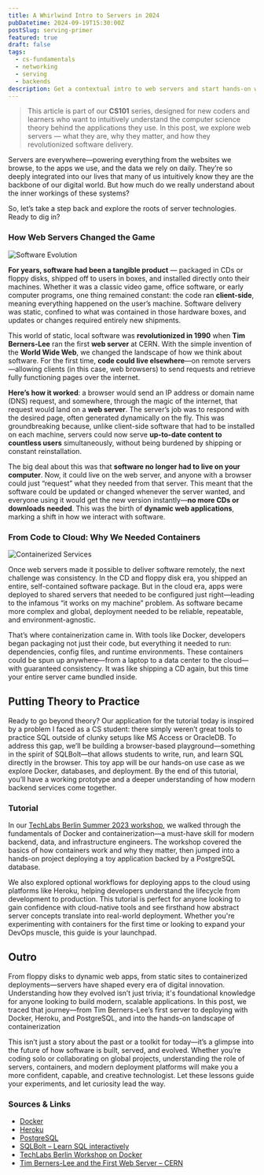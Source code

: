 ```yaml
---
title: A Whirlwind Intro to Servers in 2024
pubDatetime: 2024-09-19T15:30:00Z
postSlug: serving-primer
featured: true
draft: false
tags:
  - cs-fundamentals
  - networking
  - serving
  - backends
description: Get a contextual intro to web servers and start hands-on with a minimal example in your preferred language to see servers in action.
---
```


> This article is part of our **CS101** series, designed for new coders and learners who want to intuitively understand the computer science theory behind the applications they use. In this post, we explore web servers — what they are, why they matter, and how they revolutionized software delivery.

Servers are everywhere—powering everything from the websites we browse, to the apps we use, and the data we rely on daily. They’re so deeply integrated into our lives that many of us intuitively know they are the backbone of our digital world. But how much do we really understand about the inner workings of these systems?

So, let’s take a step back and explore the roots of server technologies. Ready to dig in?

### How Web Servers Changed the Game

![Software Evolution](@assets/images/software_evolution.webp)

**For years, software had been a tangible product** — packaged in CDs or floppy disks, shipped off to users in boxes, and installed directly onto their machines. Whether it was a classic video game, office software, or early computer programs, one thing remained constant: the code ran **client-side**, meaning everything happened on the user’s machine. Software delivery was static, confined to what was contained in those hardware boxes, and updates or changes required entirely new shipments.

This world of static, local software was **revolutionized in 1990** when **Tim Berners-Lee** ran the first **web server** at CERN. With the simple invention of the **World Wide Web**, we changed the landscape of how we think about software. For the first time, **code could live elsewhere**—on remote servers—allowing clients (in this case, web browsers) to send requests and retrieve fully functioning pages over the internet.

**Here’s how it worked**: a browser would send an IP address or domain name (DNS) request, and somewhere, through the magic of the internet, that request would land on a **web server**. The server’s job was to respond with the desired page, often generated dynamically on the fly. This was groundbreaking because, unlike client-side software that had to be installed on each machine, servers could now serve **up-to-date content to countless users** simultaneously, without being burdened by shipping or constant reinstallation.

The big deal about this was that **software no longer had to live on your computer**. Now, it could live on the web server, and anyone with a browser could just “request” what they needed from that server. This meant that the software could be updated or changed whenever the server wanted, and everyone using it would get the new version instantly—**no more CDs or downloads needed**. This was the birth of **dynamic web applications**, marking a shift in how we interact with software.

### From Code to Cloud: Why We Needed Containers

![Containerized Services](@assets/images/containerized_services.webp)

Once web servers made it possible to deliver software remotely, the next challenge was consistency. In the CD and floppy disk era, you shipped an entire, self-contained software package. But in the cloud era, apps were deployed to shared servers that needed to be configured just right—leading to the infamous “it works on my machine” problem. As software became more complex and global, deployment needed to be reliable, repeatable, and environment-agnostic.

That’s where containerization came in. With tools like Docker, developers began packaging not just their code, but everything it needed to run: dependencies, config files, and runtime environments. These containers could be spun up anywhere—from a laptop to a data center to the cloud—with guaranteed consistency. It was like shipping a CD again, but this time your entire server came bundled inside.

## Putting Theory to Practice

Ready to go beyond theory? Our application for the tutorial today is inspired by a problem I faced as a CS student: there simply weren’t great tools to practice SQL outside of clunky setups like MS Access or OracleDB. To address this gap, we’ll be building a browser-based playground—something in the spirit of SQLBolt—that allows students to write, run, and learn SQL directly in the browser. This toy app will be our hands-on use case as we explore Docker, databases, and deployment. By the end of this tutorial, you’ll have a working prototype and a deeper understanding of how modern backend services come together.

### Tutorial

In our [TechLabs Berlin Summer 2023 workshop](https://github.com/TechLabs-Berlin/mlds-tools/tree/main/workshops/ww_summer_23/README.md), we walked through the fundamentals of Docker and containerization—a must-have skill for modern backend, data, and infrastructure engineers. The workshop covered the basics of how containers work and why they matter, then jumped into a hands-on project deploying a toy application backed by a PostgreSQL database.

We also explored optional workflows for deploying apps to the cloud using platforms like Heroku, helping developers understand the lifecycle from development to production. This tutorial is perfect for anyone looking to gain confidence with cloud-native tools and see firsthand how abstract server concepts translate into real-world deployment. Whether you're experimenting with containers for the first time or looking to expand your DevOps muscle, this guide is your launchpad.

## Outro

From floppy disks to dynamic web apps, from static sites to containerized deployments—servers have shaped every era of digital innovation. Understanding how they evolved isn’t just trivia; it's foundational knowledge for anyone looking to build modern, scalable applications. In this post, we traced that journey—from Tim Berners-Lee’s first server to deploying with Docker, Heroku, and PostgreSQL, and into the hands-on landscape of containerization

This isn’t just a story about the past or a toolkit for today—it’s a glimpse into the future of how software is built, served, and evolved. Whether you’re coding solo or collaborating on global projects, understanding the role of servers, containers, and modern deployment platforms will make you a more confident, capable, and creative technologist. Let these lessons guide your experiments, and let curiosity lead the way.

### Sources & Links

- [Docker](https://www.docker.com/)
- [Heroku](https://www.heroku.com/)
- [PostgreSQL](https://www.postgresql.org/)
- [SQLBolt – Learn SQL interactively](https://sqlbolt.com/)
- [TechLabs Berlin Workshop on Docker](https://github.com/TechLabs-Berlin/mlds-tools/tree/main/workshops/ww_summer_23/README.md)
- [Tim Berners-Lee and the First Web Server – CERN](https://home.cern/science/computing/birth-web)
